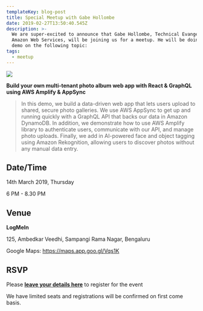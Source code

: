 ```yaml
---
templateKey: blog-post
title: Special Meetup with Gabe Hollombe
date: 2019-02-27T13:50:40.545Z
description: >-
  We are super-excited to announce that Gabe Hollombe, Technical Evangelist at
  Amazon Web Services, will be joining us for a meetup. He will be doing live
  demo on the following topic:
tags:
  - meetup
---
```

![](/img/gabe.jpeg)

**Build your own multi-tenant photo album web app with React & GraphQL using AWS Amplify & AppSync**

> In this demo, we build a data-driven web app that lets users upload to shared, secure photo galleries. We use AWS AppSync to get up and running quickly with a GraphQL API that backs our data in Amazon DynamoDB. In addition, we demonstrate how to use AWS Amplify library to authenticate users, communicate with our API, and manage photo uploads. Finally, we add in AI-powered face and object tagging using Amazon Rekognition, allowing users to discover photos without any manual data entry.

## Date/Time

14th March 2019, Thursday

6 PM - 8.30 PM

## Venue

**LogMeIn**

125, Ambedkar Veedhi, Sampangi Rama Nagar, Bengaluru

Google Maps: <https://maps.app.goo.gl/Vqs1K>

## RSVP

Please [**leave your details here**](https://goo.gl/forms/DyRsJSmRhHBF5TJZ2) to register for the event

We have limited seats and registrations will be confirmed on first come basis.
